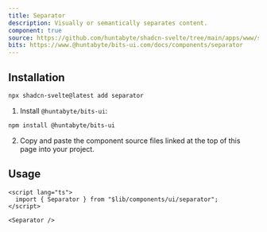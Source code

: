 ```yaml
---
title: Separator
description: Visually or semantically separates content.
component: true
source: https://github.com/huntabyte/shadcn-svelte/tree/main/apps/www/src/lib/registry/default/ui/separator
bits: https://www.@huntabyte/bits-ui.com/docs/components/separator
---
```


<script>
  import { ComponentPreview, ManualInstall } from '$lib/components/docs';
</script>

<ComponentPreview name="separator-demo">

<div />

</ComponentPreview>

## Installation

```bash
npx shadcn-svelte@latest add separator
```

<ManualInstall>

1. Install `@huntabyte/bits-ui`:

```bash
npm install @huntabyte/bits-ui
```

2. Copy and paste the component source files linked at the top of this page into your project.

</ManualInstall>

## Usage

```svelte
<script lang="ts">
  import { Separator } from "$lib/components/ui/separator";
</script>

<Separator />
```
